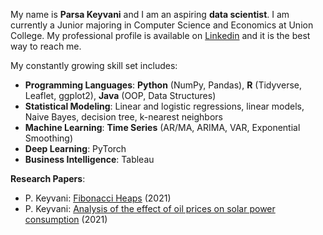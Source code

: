 My name is **Parsa Keyvani** and I am an aspiring **data scientist**. I am currently a Junior majoring in Computer Science and Economics at Union College. 
My professional profile is available on [Linkedin](https://www.linkedin.com/in/parsa-keyvani/) and it is the best way to reach me. 

My constantly growing skill set includes: 
* **Programming Languages**: **Python** (NumPy, Pandas), **R** (Tidyverse, Leaflet, ggplot2), **Java** (OOP, Data Structures) 
* **Statistical Modeling**: Linear and logistic regressions, linear models, Naive Bayes, decision tree, k-nearest neighbors
* **Machine Learning**: **Time Series** (AR/MA, ARIMA, VAR, Exponential Smoothing)
* **Deep Learning**: PyTorch
* **Business Intelligence**: Tableau

**Research Papers**:
* P. Keyvani: [Fibonacci Heaps](https://github.com/keyvanip/CSC250-Algorithm-Design-and-Analysis.git) (2021)
* P. Keyvani: [Analysis of the effect of oil prices on solar power consumption](https://github.com/keyvanip/ECO243-Intro-to-Econometrics.git) (2021)
            
